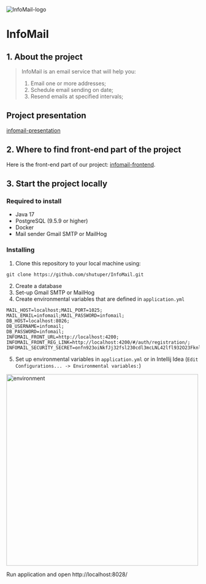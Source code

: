![InfoMail-logo](https://imgur.com/EyQPoMx.png)

# InfoMail

## 1. About the project
> InfoMail is an email service that will help you:
> 1) Email one or more addresses;
> 2) Schedule email sending on date;
> 3) Resend emails at specified intervals;

## Project presentation
[infomail-presentation  ](https://docs.google.com/presentation/d/1b3__UhovdmZHmPkEundb0FxifjXbJPbz/edit?usp=sharing&ouid=100645824107772636818&rtpof=true&sd=true)

## 2. Where to find front-end part of the project
Here is the front-end part of our project: [infomail-frontend](https://github.com/Lastzlo/Infomail-frontend).

## 3. Start the project locally

### Required to install
* Java 17
* PostgreSQL (9.5.9 or higher)
* Docker
* Mail sender Gmail SMTP or MailHog 

### Installing
1) Clone this repository to your local machine using:
```shell
git clone https://github.com/shutuper/InfoMail.git
```
2) Create a database
3) Set-up Gmail SMTP or MailHog
4) Create environmental variables that are defined in `application.yml`
```properties
MAIL_HOST=localhost;MAIL_PORT=1025;
MAIL_EMAIL=infomail;MAIL_PASSWORD=infomail;
DB_HOST=localhost:8026;
DB_USERNAME=infomail;
DB_PASSWORD=infomail;
INFOMAIL_FRONT_URL=http://localhost:4200;
INFOMAIL_FRONT_REG_LINK=http://localhost:4200/#/auth/registration/;
INFOMAIL_SECURITY_SECRET=onfn923oiNkfJj32fsl230cdl3mcLNL42lfl932O23Fknlfsdlsf32f04f
```


5) Set up environmental variables in `application.yml` or in Intellij Idea (`Edit Configurations... -> Environmental variables:`)

<img src="https://imgur.com/UQ8yTCn.png" alt="environment" width="500"/>

Run application and open http://localhost:8028/
